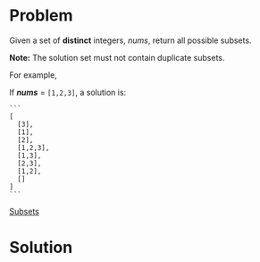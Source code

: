 
# Problem

Given a set of **distinct** integers, _nums_, return all possible subsets.

**Note:** The solution set must not contain duplicate subsets. 

For example,

If **_nums_** = `[1,2,3]`, a solution is:

    ```
    [
      [3],
      [1],
      [2],
      [1,2,3],
      [1,3],
      [2,3],
      [1,2],
      []
    ]
    ```



[Subsets](https://leetcode.com/problems/subsets)

# Solution




